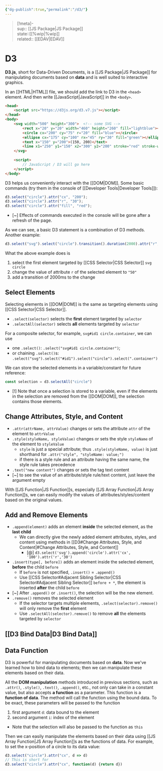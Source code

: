 ```yaml
---
{"dg-publish":true,"permalink":"/d3/"}
---
```


> [!meta]-  
sup:: [[JS Package\|JS Package]]  
state::[[%wip\|%wip]]  
related:: [[EDAV\|EDAV]]

# D3

**D3.js**, short for Data-Driven Documents, is a [[JS Package\|JS Package]] for manipulating documents based on **data** and is well suited to interactive graphics.

In an [[HTML\|HTML]] file, we should add the link to D3 in the `<head>` element. And then write [[JavaScript\|JavaScript]] in the `<body>`.

```html
<head>
    <script src="https://d3js.org/d3.v7.js"></script>
</head>
<body>
    <svg width="500" height="300">  <!-- some SVG -->
        <rect x="20" y="20" width="460" height="260" fill="lightblue"></rect>
        <circle cx="200" cy="75" r="20" fill="blue"></circle>
        <ellipse cx="175" cy="100" rx="45" ry="30" fill="green"></ellipse>
        <text x="150" y="200">(150, 200)</text>
        <line x1="250" y1="150" x2="300" y2="200" stroke="red" stroke-width="5"></line>
    </svg>
    
    <script>
        // JavaScript / D3 will go here
    </script>
</body>
```

D3 helps us conveniently interact with the [[DOM\|DOM]]. Some basic commands (try them in the console of [[Developer Tools\|Developer Tools]]):

```js
d3.select("circle").attr("cx", "200");
d3.select("circle").attr("r", "30");
d3.select("circle").attr("fill", "red");
```

- [~] Effects of commands executed in the console will be gone after a refresh of the page.

As we can see, a basic D3 statement is a combination of D3 methods. Another example:

```js
d3.select("svg").select("circle").transition().duration(2000).attr("r", "50");
```

What the above example does is

1. select the first element targeted by [[CSS Selector\|CSS Selector]] `svg circle`
2. change the value of attribute `r` of the selected element to `"50"`
3. add a transition of 2000ms to the change

## Select Elements

Selecting elements in [[DOM\|DOM]] is the same as targeting elements using [[CSS Selector\|CSS Selector]].

- `.select(selector)` selects the **first** element targeted by `selector`
- `.selectAll(selector)` selects **all** elements targeted by `selector`

For a composite selector, for example, `svg#id1 circle.container`, we can use

- one `.select()`: `.select("svg#id1 circle.container")`;
- or chaining `.select()`s: `.select("svg").select("#id1").select("circle").select(".container")`

We can store the selected elements in a variable/constant for future reference:

```js
const selection = d3.selectAll("circle")
```

- [!] Note that once a selection is stored to a variable, even if the elements in the selection are removed from the [[DOM\|DOM]], the selection contains those elements.

## Change Attributes, Style, and Content

- `.attr(attrName, attrValue)` changes or sets the attribute `attr` of the element to `attrValue`
- `.style(styleName, styleValue)` changes or sets the style `styleName` of the element to `styleValue`
    - `style` is just a special attribute; thus `.style(styleName, value)` is just shorthand for `.attr("style", "styleName: value;")`
    - if there is a style rule and an attribute having the same name, the style rule takes precedence
- `.text("new content")` changes or sets the tag text content
- [~] to see the value of an attribute/style rule/text content, just leave the argument empty

With [[JS Function\|JS Function]]s, especially [[JS Array Function\|JS Array Function]]s, we can easily modify the values of attributes/styles/content based on the original values.

## Add and Remove Elements

- `.append(element)` adds an element **inside** the selected element, as the **last child**
    - We can directly give the newly added element attributes, styles, and content using methods in [[D3#Change Attributes, Style, and Content\|#Change Attributes, Style, and Content]]
        - [@] `d3.select('svg').append('circle').attr('cx', '100').attr('r','30')`
- `.insert(type[, before])` adds an element inside the selected element, **before** the child `before`
    - If `before` is not specified, `.insert()` = `.append()`
    - Use [[CSS Selector#Adjacent Sibling Selector\|CSS Selector#Adjacent Sibling Selector]] `before + *`, the element is inserted **after** the child `before`
- [~] After `.append()` or `.insert()`, the selection will be the new element.
- `.remove()` removes the selected element
    - If the selector targets multiple elements, `.select(selector).remove()` will only remove the **first** element
    - Use `.selectAll(selector).remove()` to remove **all** the elements targeted by `selector`

## [[D3 Bind Data\|D3 Bind Data]]

## Data Function

D3 is powerful for manipulating documents based on **data**. Now we've learned how to bind data to elements; then we can manipulate these elements based on their data.

All the **DOM manipulation** methods introduced in previous sections, such as `.attr()`, `.style()`, `.text()`, `.append()`, etc., not only can take in a constant value, but also accepts **a function** as a parameter. This function is a **function of data**. The method will call the function using the bound data. To be exact, these parameters will be passed to the function

1. first argument `d`: data bound to the element
2. second argument `i`: index of the element
- Note that the selection will also be passed to the function as `this`

Then we can easily manipulate the elements based on their data using [[JS Array Function\|JS Array Function]]s as the functions of data. For example, to set the x-position of a circle to its data value:

```js
d3.select("circle").attr("cx", d => d)
// This is short for
d3.select("circle").attr("cx", function(d) {return d})
```
